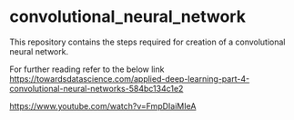 # convolutional_neural_network
This repository contains the steps required for creation of a convolutional neural network.
 
For further reading refer to the below link
https://towardsdatascience.com/applied-deep-learning-part-4-convolutional-neural-networks-584bc134c1e2

https://www.youtube.com/watch?v=FmpDIaiMIeA
